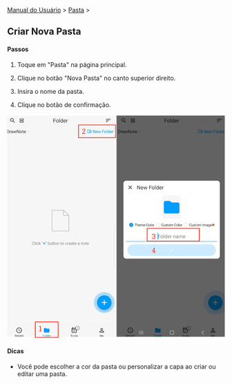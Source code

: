 [Manual do Usuário](/dragonnest/drawnote/manual/pt) > [Pasta](/dragonnest/drawnote/manual/pt/folder) >

Criar Nova Pasta
---
#### Passos

1. Toque em "Pasta" na página principal.

2. Clique no botão "Nova Pasta" no canto superior direito.

3. Insira o nome da pasta.

4. Clique no botão de confirmação.

![Nova Pasta](imgs/new_folder1.png)

#### Dicas
- Você pode escolher a cor da pasta ou personalizar a capa ao criar ou editar uma pasta.